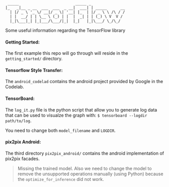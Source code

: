 ```
 _____                         _____ _               
|_   _|__ _ __  ___  ___  _ __|  ___| | _____      __
  | |/ _ \ '_ \/ __|/ _ \| '__| |_  | |/ _ \ \ /\ / /
  | |  __/ | | \__ \ (_) | |  |  _| | | (_) \ V  V / 
  |_|\___|_| |_|___/\___/|_|  |_|   |_|\___/ \_/\_/  
```                                                     
Some useful information regarding the TensorFlow library

#### Getting Started:

The first example this repo will go through will reside in the `getting_started/` directory.

#### Tensorflow Style Transfer:

The `android_codelad` contains the android project provided by Google in the Codelab. 


#### TensorBoard:

The `log_it.py` file is the python script that allow you to generate log data that can be used to visualze the graph with: `$ tensorboard --logdir path/to/log`.

You need to change both `model_filename` and `LOGDIR`. 

#### pix2pix Android:

The third directory `pix2pix_android/` contains the android implementation of pix2pix facades.

> Missing the trained model.
> Also we need to change the model to remove the unsupported operations manually (using Python) because the `optimize_for_inference` did not work.
